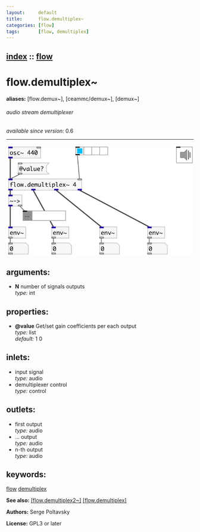 ```yaml
---
layout:     default
title:      flow.demultiplex~
categories: [flow]
tags:       [flow, demultiplex]
---
```

[index](index.html) :: [flow](category_flow.html)
---

# flow.demultiplex~
**aliases:** [flow.demux\~], [ceammc/demux\~], [demux\~]


###### audio stream demultiplexer

*available since version:* 0.6

---




[![example](../examples/img/flow.demultiplex~.jpg)](../examples/pd/flow.demultiplex~.pd)



## arguments:

* **N**
number of signals outputs<br>
_type:_ int<br>





## properties:

* **@value** 
Get/set gain coefficients per each output<br>
_type:_ list<br>
_default:_ 1 0<br>



## inlets:

* input signal<br>
_type:_ audio
* demultiplexer control<br>
_type:_ control



## outlets:

* first output<br>
_type:_ audio
* ... output<br>
_type:_ audio
* n-th output<br>
_type:_ audio



## keywords:

[flow](keywords/flow.html)
[demultiplex](keywords/demultiplex.html)



**See also:**
[\[flow.demultiplex2~\]](flow.demultiplex2~.html)
[\[flow.demultiplex\]](flow.demultiplex.html)




**Authors:** Serge Poltavsky




**License:** GPL3 or later





